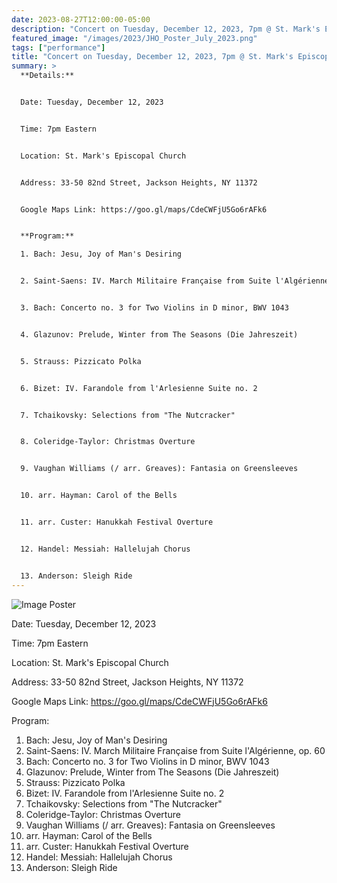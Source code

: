 ```yaml
---
date: 2023-08-27T12:00:00-05:00
description: "Concert on Tuesday, December 12, 2023, 7pm @ St. Mark's Episcopal Church"
featured_image: "/images/2023/JHO_Poster_July_2023.png"
tags: ["performance"]
title: "Concert on Tuesday, December 12, 2023, 7pm @ St. Mark's Episcopal Church"
summary: >
  **Details:**


  Date: Tuesday, December 12, 2023


  Time: 7pm Eastern


  Location: St. Mark's Episcopal Church


  Address: 33-50 82nd Street, Jackson Heights, NY 11372


  Google Maps Link: https://goo.gl/maps/CdeCWFjU5Go6rAFk6


  **Program:**

  1. Bach: Jesu, Joy of Man's Desiring


  2. Saint-Saens: IV. March Militaire Française from Suite l'Algérienne, op. 60


  3. Bach: Concerto no. 3 for Two Violins in D minor, BWV 1043


  4. Glazunov: Prelude, Winter from The Seasons (Die Jahreszeit)


  5. Strauss: Pizzicato Polka


  6. Bizet: IV. Farandole from l'Arlesienne Suite no. 2


  7. Tchaikovsky: Selections from "The Nutcracker"


  8. Coleridge-Taylor: Christmas Overture


  9. Vaughan Williams (/ arr. Greaves): Fantasia on Greensleeves


  10. arr. Hayman: Carol of the Bells


  11. arr. Custer: Hanukkah Festival Overture


  12. Handel: Messiah: Hallelujah Chorus


  13. Anderson: Sleigh Ride
---
```


![Image Poster](/images/2023/JHO_Poster_July_2023.png)

Date: Tuesday, December 12, 2023

Time: 7pm Eastern

Location: St. Mark's Episcopal Church

Address: 33-50 82nd Street, Jackson Heights, NY 11372

Google Maps Link: https://goo.gl/maps/CdeCWFjU5Go6rAFk6

Program:

1. Bach: Jesu, Joy of Man's Desiring
2. Saint-Saens: IV. March Militaire Française from Suite l'Algérienne, op. 60
3. Bach: Concerto no. 3 for Two Violins in D minor, BWV 1043
4. Glazunov: Prelude, Winter from The Seasons (Die Jahreszeit)
5. Strauss: Pizzicato Polka
6. Bizet: IV. Farandole from l'Arlesienne Suite no. 2
7. Tchaikovsky: Selections from "The Nutcracker"
8. Coleridge-Taylor: Christmas Overture
9. Vaughan Williams (/ arr. Greaves): Fantasia on Greensleeves
10. arr. Hayman: Carol of the Bells
11. arr. Custer: Hanukkah Festival Overture
12. Handel: Messiah: Hallelujah Chorus
13. Anderson: Sleigh Ride
